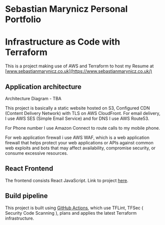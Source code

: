# Sebastian Marynicz Personal Portfolio 
# Infrastructure as Code with Terraform


This is a project making use of AWS and Terraform to host my Resume at [www.sebastianmarynicz.co.uk](https://www.sebastianmarynicz.co.uk/)

## Application architecture


Architecture Diagram - TBA


This project is basically a static website hosted on S3, Configured CDN (Content Delivery Network) with TLS on AWS CloudFront.
For email delivery, I use AWS SES (Simple Email Service) and for DNS I use AWS Route53.

For Phone number I use Amazon Connect to route calls to my mobile phone.

For web application firewall i use AWS WAF, which is a web application firewall that helps protect your web applications or APIs against common web exploits and bots that may affect availability, compromise security, or consume excessive resources.



## React Frontend

The frontend consists React JavaScript. Link to project [here](https://github.com/TrinityWeaver/resume-project).


## Build pipeline

This project is built using [GitHub Actions](https://github.com/TrinityWeaver/tf-resume-project/actions), which use TFLint,  TFSec ( Security Code Scanning ), plans and applies the latest Terraform infrastructure.
